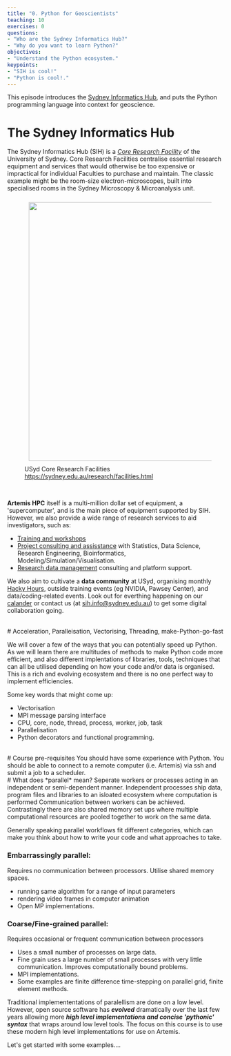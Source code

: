 ```yaml
---
title: "0. Python for Geoscientists"
teaching: 10
exercises: 0
questions:
- "Who are the Sydney Informatics Hub?"
- "Why do you want to learn Python?"
objectives:
- "Understand the Python ecosystem."
keypoints:
- "SIH is cool!"
- "Python is cool!."
---
```

This episode introduces the [Sydney Informatics Hub](https://informatics.sydney.edu.au/), and puts the Python programming language into context for geoscience.


# The Sydney Informatics Hub

The Sydney Informatics Hub (SIH) is a _[Core Research Facility](https://sydney.edu.au/research/facilities.html)_ of the University of Sydney. Core Research Facilities centralise essential research equipment and services that would otherwise be too expensive or impractical for individual Faculties to purchase and maintain. The classic example might be the room-size electron-microscopes, built into specialised rooms in the Sydney Microscopy & Microanalysis unit.

<figure>
  <img src="{{ page.root }}/fig/01_crf.png" style="margin:10px;width:600px"/>
  <figcaption> USyd Core Research Facilities <a href="https://sydney.edu.au/research/facilities.html">https://sydney.edu.au/research/facilities.html</a></figcaption>
</figure><br>

**Artemis HPC** itself is a multi-million dollar set of equipment, a 'supercomputer', and is the main piece of equipment supported by SIH. However, we also provide a wide range of research services to aid investigators, such as:

* [Training and workshops](https://sydney.edu.au/research/facilities/sydney-informatics-hub/workshops-and-training.html)
* [Project consulting and assisstance](https://sydney.edu.au/research/facilities/sydney-informatics-hub/project-support.html) with Statistics, Data Science, Research Engineering, Bioinformatics, Modeling/Simulation/Visualisation.
* [Research data management](https://sydney.edu.au/research/facilities/sydney-informatics-hub/digital-research-infrastructure.html) consulting and platform support.

We also aim to cultivate a **data community** at USyd, organising monthly [Hacky Hours](https://sydney.edu.au/research/facilities/sydney-informatics-hub/workshops-and-training/hacky-hour.html), outside training events (eg NVIDIA, Pawsey Center), and data/coding-related events. Look out for everthing happening on our [calander](https://www.sydney.edu.au/research/facilities/sydney-informatics-hub/workshops-and-training/training-calendar.html) or contact us (at sih.info@sydney.edu.au) to get some digital collaboration going.

<br>
# Acceleration, Paralleisation, Vectorising, Threading, make-Python-go-fast 

We will cover a few of the ways that you can potentially speed up Python. As we will learn there are multitudes of methods to make Python code more efficient, and also different implentations of libraries, tools, techniques that can all be utilised depending on how your code and/or data is organised. This is a rich and evolving ecosystem and there is no one perfect way to implement efficiencies.

Some key words that might come up:

* Vectorisation
* MPI message parsing interface
* CPU, core, node, thread, process, worker, job, task
* Parallelisation
* Python decorators and functional programming.


<br>
# Course pre-requisites
You should have some experience with Python. You should be able to connect to a remote computer (i.e. Artemis) via ssh and submit a job to a scheduler.


<br>
# What does *parallel* mean?
Seperate workers or processes acting in an independent or semi-dependent manner. Independent processes ship data, program files and libraries to an isloated ecosystem where computation is performed Communication between workers can be achieved. Contrastingly there are also shared memory set ups where multiple computational resources are pooled together to work on the same data. 

Generally speaking parallel workflows fit different categories, which can make you think about how to write your code and what approaches to take.

### Embarrassingly parallel:
Requires no communication between processors. Utilise shared memory spaces.

* running same algorithm for a range of input parameters
* rendering video frames in computer animation
* Open MP implementations.

### Coarse/Fine-grained parallel:
Requires occasional or frequent communication between processors

* Uses a small number of processes on large data. 
* Fine grain uses a large number of small processes with very little communication. Improves computationally bound problems.
* MPI implementations.
* Some examples are finite difference time-stepping on parallel grid, finite element methods.

Traditional implemententations of paralellism  are done on a low level. However, open source software has ***evolved*** dramatically over the last few years allowing more ***high level implementations and concise 'pythonic' syntax*** that wraps around low level tools. The focus on this course is to use these modern high level implementations for use on Artemis.

Let's get started with some examples....


